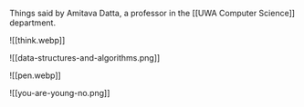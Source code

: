 Things said by Amitava Datta, a professor in the [[UWA Computer Science]] department.

![[think.webp]]

![[data-structures-and-algorithms.png]]

![[pen.webp]]

![[you-are-young-no.png]]